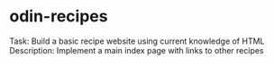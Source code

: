 # odin-recipes
Task: Build a basic recipe website using current knowledge of HTML
Description: Implement a main index page with links to other recipes